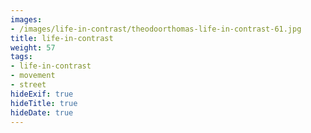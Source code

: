 ```yaml
---
images:
- /images/life-in-contrast/theodoorthomas-life-in-contrast-61.jpg
title: life-in-contrast
weight: 57
tags:
- life-in-contrast
- movement
- street
hideExif: true
hideTitle: true
hideDate: true
---
```

